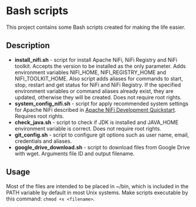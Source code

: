 # Bash scripts

This project contains some Bash scripts created for making the life easier.

## Description

* **install_nifi.sh** - script for install Apache NiFi, NiFi Registry and NiFi toolkit. 
Accepts the version to be installed as the only parameter. Adds environment variables NIFI_HOME, 
NIFI_REGISTRY_HOME and NIFI_TOOLKIT_HOME. Also script adds aliases for commands to start, stop, restart and get status for NiFi and NiFi Registry. 
If the specified environment variables or command aliases already exist, they are updated, otherwise they will be created. Does not require root rights.
* **system_config_nifi.sh** - script for apply recommended system settings for Apache NiFi described in [Apache NiFi Development Quickstart](https://en.wikipedia.org/wiki/ARTag). Requires root rights.
* **check_java.sh** - script to check if JDK is installed and JAVA_HOME environment variable is correct. Does not require root rights.
* **git_config.sh** - script to configure git options such as user name, email, credentials and aliases.
* **google_drive_download.sh** - script to download files from Google Drive with wget. Arguments file ID and output filename.

## Usage

Most of the files are intended to be placed in ~/bin, which is included in the PATH variable by default in most Unix systems.
Make scripts executable by this command: `chmod +x <filename>`.
